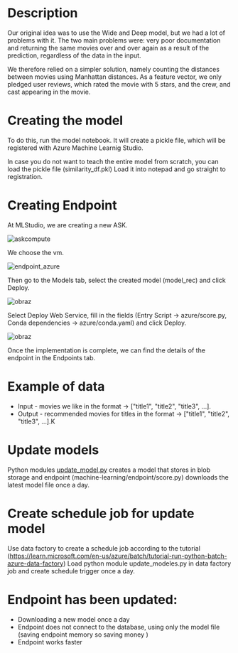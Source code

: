# Description 
Our original idea was to use the Wide and Deep model, but we had a lot of problems with it. The two main problems were: very poor documentation and returning the same movies over and over again as a result of the prediction, regardless of the data in the input.

We therefore relied on a simpler solution, namely counting the distances between movies using Manhattan distances.
As a feature vector, we only pledged user reviews, which rated the movie with 5 stars, and the crew, and cast appearing in the movie.

# Creating the model

To do this, run the model notebook. It will create a pickle file, which will be registered with Azure Machine Learnig Studio.

In case you do not want to teach the entire model from scratch, you can load the pickle file (similarity_df.pkl)
Load it into notepad and go straight to registration.


# Creating Endpoint 
At MLStudio, we are creating a new ASK.

![askcompute](https://user-images.githubusercontent.com/57688356/210434701-50b86d27-6cfc-4edc-b96b-c2b4e6869f42.png)

We choose the vm.

![endpoint_azure](https://user-images.githubusercontent.com/57688356/210434264-c03b3b8f-4c83-4cc9-8d9f-10c0b28d7fd5.png)

Then go to the Models tab, select the created model (model_rec) and click Deploy.

![obraz](https://user-images.githubusercontent.com/66008982/202914226-5a7ba8bc-f38f-4c97-a336-c8d77feed129.png)


Select Deploy Web Service, fill in the fields (Entry Script -> azure/score.py, Conda dependencies -> azure/conda.yaml) and click Deploy. 

![obraz](https://user-images.githubusercontent.com/66008982/202914394-9d21d227-525b-4685-b958-e969064b12b2.png)



Once the implementation is complete, we can find the details of the endpoint in the Endpoints tab. 

# Example of data
* Input - movies we like in the format -> ["title1", "title2", "title3", ...].
* Output - recommended movies for titles in the format -> ["title1", "title2", "title3", ...].K


# Update models 
Python modules [update_model.py](machine-learning/schedulejob/update_model.py) creates a model that stores in blob storage and endpoint (machine-learning/endpoint/score.py) downloads the latest model file once a day.

# Create schedule job for update model 


Use data factory to create a schedule job 
according to the tutorial (https://learn.microsoft.com/en-us/azure/batch/tutorial-run-python-batch-azure-data-factory)
Load python module update_modeles.py in data factory job and create schedule trigger once a day.


# Endpoint has been updated:
- Downloading a new model once a day 
- Endpoint does not connect to the database, using only the model file (saving endpoint memory so saving money ) 
- Endpoint works faster



